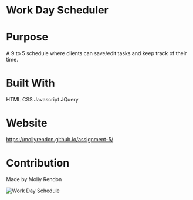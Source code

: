 # Work Day Scheduler

# Purpose

A 9 to 5 schedule where clients can save/edit tasks and keep track of their time.

# Built With

HTML
CSS
Javascript
JQuery

# Website

https://mollyrendon.github.io/assignment-5/

# Contribution

Made by Molly Rendon

![Work Day Schedule](https://user-images.githubusercontent.com/92175961/142779580-e4006c97-bc2d-420c-81f5-db38a15cb3e3.png)

